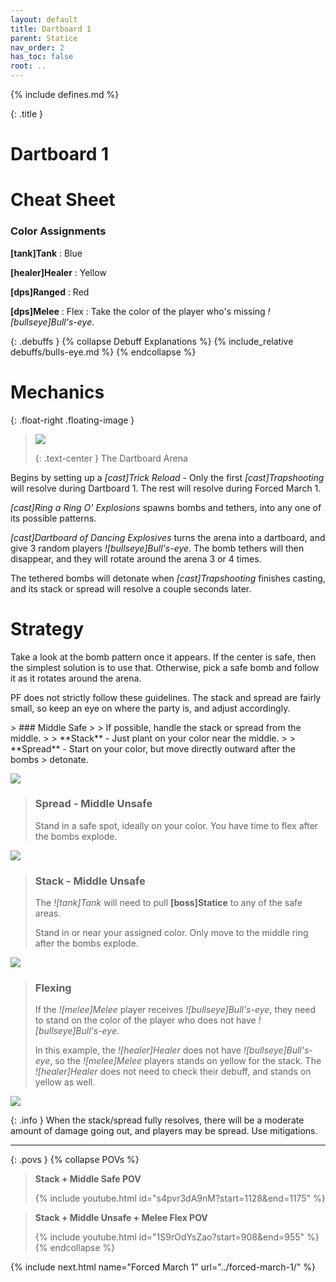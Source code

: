 ```yaml
---
layout: default
title: Dartboard 1
parent: Statice
nav_order: 2
has_toc: false
root: ..
---
```


{% include defines.md %}

{: .title }
# Dartboard 1

# Cheat Sheet

### Color Assignments
**[tank]Tank**
: Blue

**[healer]Healer**
: Yellow

**[dps]Ranged**
: Red

**[dps]Melee**
: Flex
: Take the color of the player who's missing *![bullseye]Bull's-eye*.

{: .debuffs }
{% collapse Debuff Explanations %}
{% include_relative debuffs/bulls-eye.md %}
{% endcollapse %}

# Mechanics

{: .float-right .floating-image }
> ![](./arena.png)
>
> {: .text-center }
> The Dartboard Arena

Begins by setting up a *[cast]Trick Reload* - Only the first *[cast]Trapshooting*
will resolve during Dartboard 1. The rest will resolve during Forced March 1.

*[cast]Ring a Ring O' Explosions* spawns bombs and tethers, into any one of
its possible patterns.

*[cast]Dartboard of Dancing Explosives* turns the arena into a dartboard, and
give 3 random players *![bullseye]Bull's-eye*. The bomb tethers will then
disappear, and they will rotate around the arena 3 or 4 times.

The tethered bombs will detonate when *[cast]Trapshooting* finishes casting,
and its stack or spread will resolve a couple seconds later.

# Strategy

Take a look at the bomb pattern once it appears. If the center is safe, then the
simplest solution is to use that. Otherwise, pick a safe bomb and follow it as
it rotates around the arena.

PF does not strictly follow these guidelines. The stack and spread are fairly
small, so keep an eye on where the party is, and adjust accordingly.

<div class="mechanics" markdown="1">
> ### Middle Safe
>
> If possible, handle the stack or spread from the middle.
>
> **Stack** - Just plant on your color near the middle.
>
> **Spread** - Start on your color, but move directly outward after the bombs
> detonate.


![](./spread-middle.png)

> ### Spread - Middle Unsafe
>
> Stand in a safe spot, ideally on your color. You have time to flex after the
> bombs explode.

![](./spread-sides.png)

> ### Stack - Middle Unsafe
>
> The *![tank]Tank* will need to pull **[boss]Statice** to any of the safe areas.
>
> Stand in or near your assigned color. Only move to the middle ring after the
> bombs explode.

![](./stack-sides.png)

> ### Flexing
>
> If the *![melee]Melee* player receives *![bullseye]Bull's-eye*, they need to
> stand on the color of the player who does not have *![bullseye]Bull's-eye*.
>
> In this example, the *![healer]Healer* does not have *![bullseye]Bull's-eye*,
> so the *![melee]Melee* players stands on yellow for the stack. The
> *![healer]Healer* does not need to check their debuff, and stands on yellow
> as well.

![](./flex-example.png)
</div>

{: .info }
When the stack/spread fully resolves, there will be a moderate amount of
damage going out, and players may be spread. Use mitigations.

-----

{: .povs }
{% collapse POVs %}
> **Stack + Middle Safe POV**
>
> {% include youtube.html id="s4pvr3dA9nM?start=1128&end=1175" %}

> **Stack + Middle Unsafe + Melee Flex POV**
>
> {% include youtube.html id="1S9rOdYsZao?start=908&end=955" %}
{% endcollapse %}

{% include next.html name="Forced March 1" url="../forced-march-1/" %}
